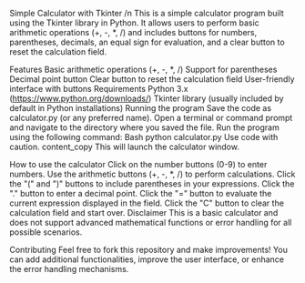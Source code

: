 Simple Calculator with Tkinter /n
This is a simple calculator program built using the Tkinter library in Python. It allows users to perform basic arithmetic operations (+, -, *, /) and includes buttons for numbers, parentheses, decimals, an equal sign for evaluation, and a clear button to reset the calculation field.

Features
Basic arithmetic operations (+, -, *, /)
Support for parentheses
Decimal point button
Clear button to reset the calculation field
User-friendly interface with buttons
Requirements
Python 3.x (https://www.python.org/downloads/)
Tkinter library (usually included by default in Python installations)
Running the program
Save the code as calculator.py (or any preferred name).
Open a terminal or command prompt and navigate to the directory where you saved the file.
Run the program using the following command:
Bash
python calculator.py
Use code with caution.
content_copy
This will launch the calculator window.

How to use the calculator
Click on the number buttons (0-9) to enter numbers.
Use the arithmetic buttons (+, -, *, /) to perform calculations.
Click the "(" and ")" buttons to include parentheses in your expressions.
Click the "." button to enter a decimal point.
Click the "=" button to evaluate the current expression displayed in the field.
Click the "C" button to clear the calculation field and start over.
Disclaimer
This is a basic calculator and does not support advanced mathematical functions or error handling for all possible scenarios.

Contributing
Feel free to fork this repository and make improvements! You can add additional functionalities, improve the user interface, or enhance the error handling mechanisms.
